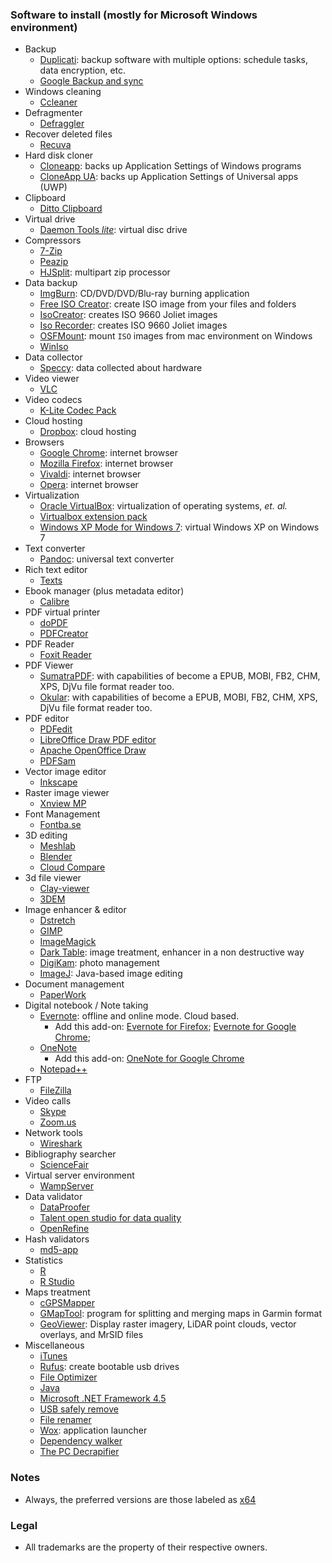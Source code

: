 ### Software to install (mostly for Microsoft Windows environment)
* Backup
	- [Duplicati](https://www.duplicati.com/): backup software with multiple options: schedule tasks, data encryption, etc.
	- [Google Backup and sync](https://www.google.com/drive/download/backup-and-sync/)
* Windows cleaning
	- [Ccleaner](https://www.ccleaner.com/)
* Defragmenter
	- [Defraggler](https://www.ccleaner.com/defraggler)
* Recover deleted files
	- [Recuva](https://www.ccleaner.com/recuva)
* Hard disk cloner
	- [Cloneapp](http://www.mirinsoft.com/download/category/2-cloneapp): backs up Application Settings of Windows programs
	- [CloneApp UA](http://www.mirinsoft.com/download/category/13-ca-ua): backs up Application Settings of Universal apps (UWP)
* Clipboard
	- [Ditto Clipboard](https://www.microsoft.com/en-us/p/ditto-clipboard/9nblggh3zbjq?rtc=1&ranMID=24542&ranEAID=TnL5HPStwNw&ranSiteID=TnL5HPStwNw-xUPCRvXAQestQG5TTcXtoQ&epi=TnL5HPStwNw-xUPCRvXAQestQG5TTcXtoQ&irgwc=1&OCID=AID2000142_aff_7593_1243925&tduid=(ir__wwnolxiwuskfryltkk0sohzj0e2xg3nagvo3xfww00)(7593)(1243925)(TnL5HPStwNw-xUPCRvXAQestQG5TTcXtoQ)()&irclickid=_wwnolxiwuskfryltkk0sohzj0e2xg3nagvo3xfww00&activetab=pivot:overviewtab)
* Virtual drive
	- [Daemon Tools _lite_](https://www.daemon-tools.cc/products/dtLite): virtual disc drive
* Compressors
	- [7-Zip](https://www.7-zip.org/)
	- [Peazip](https://www.peazip.org/)
	- [HJSplit](https://www.usitility.com/es/hjsplit/): multipart zip processor
* Data backup
	- [ImgBurn](http://www.imgburn.com/): CD/DVD/DVD/Blu-ray burning application
	- [Free ISO Creator](http://www.minidvdsoft.com/isocreator/download_free_iso_creator.html): create ISO image from your files and folders
	- [IsoCreator](https://sourceforge.net/projects/iso-creator-cs/): creates ISO 9660 Joliet images
	- [Iso Recorder](http://isorecorder.alexfeinman.com/#/): creates ISO 9660 Joliet images
	- [OSFMount](https://www.osforensics.com/tools/mount-disk-images.html): mount `ISO` images from mac environment on Windows
	- [WinIso](http://www.winiso.com/products/winiso-free.html)
* Data collector
	- [Speccy](https://www.ccleaner.com/speccy): data collected about hardware
* Video viewer
	- [VLC](http://www.videolan.org)
* Video codecs
	- [K-Lite Codec Pack](https://codecguide.com/download_kl.htm)
* Cloud hosting
	- [Dropbox](https://dropbox.com/): cloud hosting
* Browsers
	- [Google Chrome](https://www.google.com/intl/es-419/chrome/): internet browser
	- [Mozilla Firefox](https://www.mozilla.org/es-AR/firefox/): internet browser
	- [Vivaldi](https://vivaldi.com/): internet browser
	- [Opera](https://www.opera.com/es): internet browser
* Virtualization
	- [Oracle VirtualBox](https://www.virtualbox.org): virtualization of operating systems, _et. al._
	- [Virtualbox extension pack](https://www.virtualbox.org/wiki/Downloads)
	- [Windows XP Mode for Windows 7](https://www.microsoft.com/es-ar/download/details.aspx?id=8002): virtual Windows XP on Windows 7
* Text converter
	- [Pandoc](https://pandoc.org/installing.html): universal text converter
* Rich text editor
	- [Texts](http://www.texts.io/Texts-1.5.msi)
* Ebook manager (plus metadata editor)
	- [Calibre](https://calibre-ebook.com/download)
* PDF virtual printer
	- [doPDF](https://www.dopdf.com/download.html)
	- [PDFCreator](https://www.pdfforge.org/pdfcreator/download)
* PDF Reader
	- [Foxit Reader](https://www.foxitsoftware.com/downloads/#Foxit-Reader/)
* PDF Viewer
	- [SumatraPDF](https://www.sumatrapdfreader.org/download.html): with capabilities of become a EPUB, MOBI, FB2, CHM, XPS, DjVu file format reader too.
	- [Okular](https://okular.kde.org): with capabilities of become a EPUB, MOBI, FB2, CHM, XPS, DjVu file format reader too.
* PDF editor
	- [PDFedit](http://pdfedit.cz/en/pdfedit_windows.html)
	- [LibreOffice Draw PDF editor](https://www.libreoffice.org/download/download/)
	- [Apache OpenOffice Draw](https://www.openoffice.org/es/producto/draw.html)
	- [PDFSam](https://pdfsam.org/es/download-pdfsam-basic/)
* Vector image editor
	- [Inkscape](https://inkscape.org/release/)
* Raster image viewer
	- [Xnview MP](https://www.xnview.com/en/xnviewmp/)
* Font Management
	- [Fontba.se](https://fontba.se/)
* 3D editing
	- [Meshlab](http://www.meshlab.net)
	- [Blender](https://www.blender.org)
	- [Cloud Compare](http://www.cloudcompare.org/release/index.html)
* 3d file viewer
	- [Clay-viewer](https://github.com/pissang/clay-viewer/releases)
	- [3DEM](http://www.hangsim.com/files/3dem_setup.exe)
* Image enhancer & editor
	- [Dstretch](http://www.dstretch.com)
	- [GIMP](https://www.gimp.org/)
	- [ImageMagick](https://imagemagick.org/script/download.php#windows)
	- [Dark Table](https://www.darktable.org/install/#windows): image treatment, enhancer in a non destructive way
	- [DigiKam](https://www.digikam.org/download/): photo management
	- [ImageJ](https://imagej.nih.gov/ij/): Java-based image editing
* Document management
	- [PaperWork](https://openpaper.work/en-us/)
* Digital notebook / Note taking
	- [Evernote](https://evernote.com): offline and online mode. Cloud based. 
		+ Add this add-on: [Evernote for Firefox](https://addons.mozilla.org/es/firefox/addon/evernote-web-clipper/); [Evernote for Google Chrome](https://chrome.google.com/webstore/detail/evernote-web-clipper/pioclpoplcdbaefihamjohnefbikjilc?hl=es); 
	- [OneNote](https://www.microsoft.com/en-us/p/onenote/9wzdncrfhvjl?ranMID=24542&ranEAID=TnL5HPStwNw&ranSiteID=TnL5HPStwNw-0bWFkjY_lWttiRhTw72ecw&epi=TnL5HPStwNw-0bWFkjY_lWttiRhTw72ecw&irgwc=1&OCID=AID2000142_aff_7593_1243925&tduid=(ir__wwnolxiwuskfryltkk0sohzj0e2xg3nobfo3xfww00)(7593)(1243925)(TnL5HPStwNw-0bWFkjY_lWttiRhTw72ecw)()&irclickid=_wwnolxiwuskfryltkk0sohzj0e2xg3nobfo3xfww00&activetab=pivot:overviewtab)
		+ Add this add-on: [OneNote for Google Chrome](https://www.onenote.com/clipper)
	- [Notepad++](https://notepad-plus-plus.org/downloads/)
* FTP
	- [FileZilla](https://filezilla-project.org/)
* Video calls
	- [Skype](https://www.skype.com/es/get-skype/)
	- [Zoom.us](https://zoom.us/download#client_4meeting)
* Network tools
	- [Wireshark](https://www.wireshark.org/#download)
* Bibliography searcher
	- [ScienceFair](http://sciencefair-app.com/)
* Virtual server environment
	- [WampServer](http://www.wampserver.com/en/#download-wrapper)
* Data validator 
	- [DataProofer](https://github.com/dataproofer/Dataproofer/releases)
	- [Talent open studio for data quality](https://www.talend.com/products/data-quality/data-quality-open-studio/)
	- [OpenRefine](http://openrefine.org/download.html)
* Hash validators
	- [md5-app](https://github.com/mhmdkrmabd/md5-app/releases)
* Statistics
	- [R](http://cran.r-project.org/mirrors.html)
	- [R Studio](https://rstudio.com/products/rstudio/download/)
* Maps treatment
	- [cGPSMapper](https://www.gpsfiledepot.com/tools/cgpsmapper.php)
	- [GMapTool](https://www.gmaptool.eu/en/content/windows-setup): program for splitting and merging maps in Garmin format
	- [GeoViewer](https://www.extensis.com/download-geoviewer): Display raster imagery, LiDAR point clouds, vector overlays, and MrSID files
* Miscellaneous
	- [iTunes](https://www.apple.com/la/itunes/)
	- [Rufus](https://rufus.ie/): create bootable usb drives
	- [File Optimizer](https://sourceforge.net/projects/nikkhokkho/files/latest/download)
	- [Java](https://www.java.com/es/download/)
	- [Microsoft .NET Framework 4.5](https://www.microsoft.com/es-ar/download/details.aspx?id=30653)
	- [USB safely remove](https://quickandeasysoftware.net/downloads?download=USBDiskEjector1.3.0.6.zip&progname=USB+Disk+Ejector)
	- [File renamer](http://www.joejoesoft.com/vcms/108/)
	- [Wox](https://github.com/Wox-launcher/Wox/releases): application launcher
	- [Dependency walker](http://www.dependencywalker.com/)
	- [The PC Decrapifier](https://www.pcdecrapifier.com/)
	
### Notes
* Always, the preferred versions are those labeled as [x64](https://en.wikipedia.org/wiki/64-bit_computing)

### Legal

* All trademarks are the property of their respective owners.